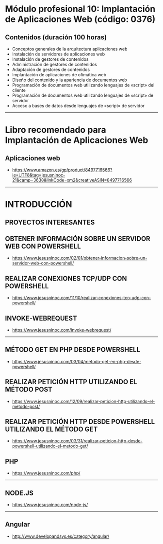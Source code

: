 # Módulo profesional 10: Implantación de Aplicaciones Web (código: 0376)
## Contenidos (duración 100 horas)

- Conceptos generales de la arquitectura aplicaciones web
- Instalación de servidores de aplicaciones web
- Instalación de gestores de contenidos
- Administración de gestores de contenidos
- Adaptación de gestores de contenidos
- Implantación de aplicaciones de ofimática web
- Diseño del contenido y la apariencia de documentos web
- Programación de documentos web utilizando lenguajes de «script» del cliente
- Programación de documentos web utilizando lenguajes de «script» de servidor
- Acceso a bases de datos desde lenguajes de «script» de servidor

-------------------

# Libro recomendado para Implantación de Aplicaciones Web
## Aplicaciones web
* https://www.amazon.es/gp/product/8497716566?ie=UTF8&tag=jesusninoc-21&camp=3638&linkCode=xm2&creativeASIN=8497716566

-------------------

# INTRODUCCIÓN

## PROYECTOS INTERESANTES

## OBTENER INFORMACIÓN SOBRE UN SERVIDOR WEB CON POWERSHELL
* https://www.jesusninoc.com/02/01/obtener-informacion-sobre-un-servidor-web-con-powershell/

## REALIZAR CONEXIONES TCP/UDP CON POWERSHELL
* https://www.jesusninoc.com/11/10/realizar-conexiones-tcp-udp-con-powershell/

## INVOKE-WEBREQUEST
* https://www.jesusninoc.com/invoke-webrequest/

--------------

## MÉTODO GET EN PHP DESDE POWERSHELL
* https://www.jesusninoc.com/03/04/metodo-get-en-php-desde-powershell/

## REALIZAR PETICIÓN HTTP UTILIZANDO EL MÉTODO POST
* https://www.jesusninoc.com/12/09/realizar-peticion-http-utilizando-el-metodo-post/

## REALIZAR PETICIÓN HTTP DESDE POWERSHELL UTILIZANDO EL MÉTODO GET
* https://www.jesusninoc.com/03/31/realizar-peticion-http-desde-powershell-utilizando-el-metodo-get/

## PHP
* https://www.jesusninoc.com/php/

--------------

## NODE.JS
* https://www.jesusninoc.com/node-js/

--------------

## Angular
* http://www.developandsys.es/category/angular/

